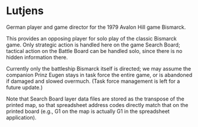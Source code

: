 # Lutjens
German player and game director for the 1979 Avalon Hill game Bismarck.

This provides an opposing player for solo play of the classic Bismarck game. 
Only strategic action is handled here on the game Search Board;
tactical action on the Battle Board can be handled solo, since there is no hidden information there.

Currently only the battleship Bismarck itself is directed; we may assume the companion Prinz Eugen
stays in task force the entire game, or is abandoned if damaged and slowed overmuch.
(Task force management is left for a future update.)

Note that Search Board layer data files are stored as the transpose of the printed map,
so that spreadsheet address codes directly match that on the printed board
(e.g., G1 on the map is actually G1 in the spreadsheet application).
